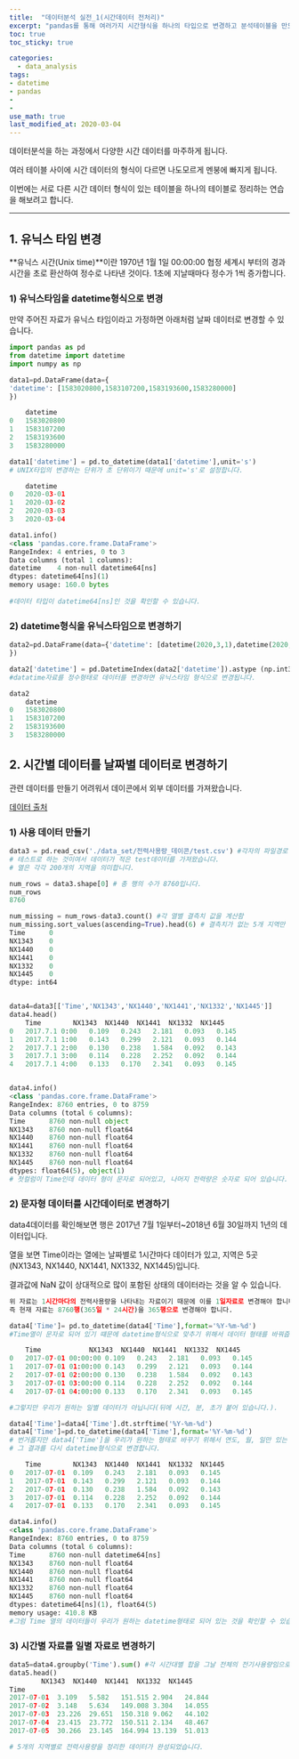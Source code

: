 ```yaml
---
title:  "데이터분석 실전_1(시간데이터 전처리)"
excerpt: "pandas를 통해 여러가지 시간형식을 하나의 타입으로 변경하고 분석테이블을 만드는 연습하기"
toc: true
toc_sticky: true

categories:
  - data_analysis
tags:
- datetime
- pandas
- 
- 
use_math: true
last_modified_at: 2020-03-04
---
```




 

데이터분석을 하는 과정에서 다양한 시간 데이터를 마주하게 됩니다. 

여러 테이블 사이에 시간 데이터의 형식이 다르면 나도모르게 멘붕에 빠지게 됩니다. 

이번에는 서로 다른 시간 데이터 형식이 있는 테이블을 하나의 테이블로 정리하는 연습을 해보려고 합니다.    

---------



## 1. 유닉스 타임 변경

**유닉스 시간(Unix time)**이란 1970년 1월 1일 00:00:00 협정 세계시 부터의 경과 시간을 초로 환산하여 정수로 나타낸 것이다. 1초에 지날때마다 정수가 1씩 증가합니다. 

### 1) 유닉스타임을 datetime형식으로 변경

만약 주어진 자료가 유닉스 타임이라고 가정하면 아래처럼 날짜 데이터로 변경할 수 있습니다. 

```python
import pandas as pd
from datetime import datetime
import numpy as np

data1=pd.DataFrame(data={
'datetime': [1583020800,1583107200,1583193600,1583280000]    
})

	datetime
0	1583020800
1	1583107200
2	1583193600
3	1583280000

data1['datetime'] = pd.to_datetime(data1['datetime'],unit='s')
# UNIX타입의 변경하는 단위가 초 단위이기 때문에 unit='s'로 설정합니다. 

	datetime
0	2020-03-01
1	2020-03-02
2	2020-03-03
3	2020-03-04

data1.info()
<class 'pandas.core.frame.DataFrame'>
RangeIndex: 4 entries, 0 to 3
Data columns (total 1 columns):
datetime    4 non-null datetime64[ns]
dtypes: datetime64[ns](1)
memory usage: 160.0 bytes
    
#데이터 타입이 datetime64[ns]인 것을 확인할 수 있습니다. 
```



### 2) datetime형식을 유닉스타임으로  변경하기

```python
data2=pd.DataFrame(data={'datetime': [datetime(2020,3,1),datetime(2020,3,2),datetime(2020,3,3),datetime(2020,3,4)]    
})

data2['datetime'] = pd.DatetimeIndex(data2['datetime']).astype (np.int32 )
#datatime자료를 정수형태로 데이터를 변경하면 유닉스타임 형식으로 변경됩니다. 

data2
	datetime
0	1583020800
1	1583107200
2	1583193600
3	1583280000
```



## 2. 시간별 데이터를 날짜별 데이터로 변경하기

관련 데이터를 만들기 어려워서 데이콘에서 외부 데이터를 가져왔습니다.

[데이터 출처](https://dacon.io/competitions/official/196878/overview/)

### 1) 사용 데이터 만들기

```python
data3 = pd.read_csv('./data_set/전력사용량_데이콘/test.csv') #각자의 파일경로
# 테스트로 하는 것이여서 데이터가 적은 test데이터를 가져왔습니다. 
# 열은 각각 200개의 지역을 의미합니다. 

num_rows = data3.shape[0] # 총 행의 수가 8760입니다.
num_rows
8760

num_missing = num_rows-data3.count() #각 열별 결측치 값을 계산함
num_missing.sort_values(ascending=True).head(6) # 결측치가 없는 5개 지역만 활용하겠습니다. 
Time      0
NX1343    0
NX1440    0
NX1441    0
NX1332    0
NX1445    0
dtype: int64


data4=data3[['Time','NX1343','NX1440','NX1441','NX1332','NX1445']]
data4.head()
	Time		NX1343	NX1440	NX1441	NX1332	NX1445
0	2017.7.1 0:00	0.109	0.243	2.181	0.093	0.145
1	2017.7.1 1:00	0.143	0.299	2.121	0.093	0.144
2	2017.7.1 2:00	0.130	0.238	1.584	0.092	0.143
3	2017.7.1 3:00	0.114	0.228	2.252	0.092	0.144
4	2017.7.1 4:00	0.133	0.170	2.341	0.093	0.145


data4.info()
<class 'pandas.core.frame.DataFrame'>
RangeIndex: 8760 entries, 0 to 8759
Data columns (total 6 columns):
Time      8760 non-null object
NX1343    8760 non-null float64
NX1440    8760 non-null float64
NX1441    8760 non-null float64
NX1332    8760 non-null float64
NX1445    8760 non-null float64
dtypes: float64(5), object(1)
# 첫컬럼이 Time인데 데이터 형이 문자로 되어있고, 나머지 전력량은 숫자로 되어 있습니다. 
```



### 2) 문자형 데이터를 시간데이터로 변경하기

data4데이터를 확인해보면 행은 2017년 7월 1일부터~2018년 6월 30일까지 1년의 데이터입니다. 

열을 보면 Time이라는 열에는 날짜별로 1시간마다 데이터가 있고, 지역은 5곳(NX1343, NX1440, NX1441, NX1332, NX1445)입니다. 

결과값에 NaN 값이 상대적으로 많이 포함된 상태의 데이터라는 것을 알 수 있습니다. 

```python
위 자료는 1시간마다의 전력사용량을 나타내는 자료이기 때문에 이를 1일자료로 변경해야 합니다. 
즉 현재 자료는 8760행(365일 * 24시간)을 365행으로 변경해야 합니다. 

data4['Time']= pd.to_datetime(data4['Time'],format='%Y-%m-%d') 
#Time열이 문자로 되어 있기 떄문에 datetime형식으로 맞추기 위해서 데이터 형태를 바꿔줍니다.

	Time			NX1343	NX1440	NX1441	NX1332	NX1445
0	2017-07-01 00:00:00	0.109	0.243	2.181	0.093	0.145
1	2017-07-01 01:00:00	0.143	0.299	2.121	0.093	0.144
2	2017-07-01 02:00:00	0.130	0.238	1.584	0.092	0.143
3	2017-07-01 03:00:00	0.114	0.228	2.252	0.092	0.144
4	2017-07-01 04:00:00	0.133	0.170	2.341	0.093	0.145

#그렇지만 우리가 원하는 일별 데이터가 아닙니다(뒤에 시간, 분, 초가 붙어 있습니다.).

data4['Time']=data4['Time'].dt.strftime('%Y-%m-%d')
data4['Time']=pd.to_datetime(data4['Time'],format='%Y-%m-%d')
# 번거롭지만 data4['Time']을 우리가 원하는 형태로 바꾸기 위해서 연도, 월, 일만 있는 문자형으로 변경합니다.
# 그 결과를 다시 datetime형식으로 변경합니다. 

	Time		NX1343	NX1440	NX1441	NX1332	NX1445
0	2017-07-01	0.109	0.243	2.181	0.093	0.145
1	2017-07-01	0.143	0.299	2.121	0.093	0.144
2	2017-07-01	0.130	0.238	1.584	0.092	0.143
3	2017-07-01	0.114	0.228	2.252	0.092	0.144
4	2017-07-01	0.133	0.170	2.341	0.093	0.145

data4.info()
<class 'pandas.core.frame.DataFrame'>
RangeIndex: 8760 entries, 0 to 8759
Data columns (total 6 columns):
Time      8760 non-null datetime64[ns]
NX1343    8760 non-null float64
NX1440    8760 non-null float64
NX1441    8760 non-null float64
NX1332    8760 non-null float64
NX1445    8760 non-null float64
dtypes: datetime64[ns](1), float64(5)
memory usage: 410.8 KB
#그럼 Time 열의 데이터들이 우리가 원하는 datetime형태로 되어 있는 것을 확인할 수 있습니다.

```



### 3) 시간별 자료를 일별 자료로 변경하기 

```python
data5=data4.groupby('Time').sum() #각 시간대별 합을 그날 전체의 전기사용량임으로 합치겠습니다. 
data5.head()
		NX1343	NX1440	NX1441	NX1332	NX1445
Time					
2017-07-01	3.109	5.582	151.515	2.904	24.844
2017-07-02	3.148	5.634	149.008	3.304	14.055
2017-07-03	23.226	29.651	150.318	9.062	44.102
2017-07-04	23.415	23.772	150.511	2.134	48.467
2017-07-05	30.266	23.145	164.994	13.139	51.013

# 5개의 지역별로 전력사용량을 정리한 데이터가 완성되었습니다. 
```

